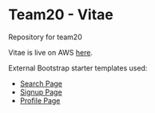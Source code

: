 # Team20 - Vitae
Repository for team20

Vitae is live on AWS [here](http://ec2-3-136-27-11.us-east-2.compute.amazonaws.com/).

External Bootstrap starter templates used:
* [Search Page](https://codepen.io/tommysmall92/pen/oPjaNW)
* [Signup Page](https://colorlib.com/etc/regform/colorlib-regform-5/)
* [Profile Page](https://startbootstrap.com/theme/resume)
